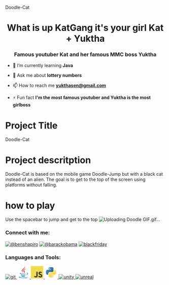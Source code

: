 Doodle-Cat
<h1 align="center">What is up KatGang it's your girl Kat + Yuktha </h1>
<h3 align="center">Famous youtuber Kat and her famous MMC boss Yuktha</h3>

- 🌱 I’m currently learning **Java**

- 💬 Ask me about **lottery numbers**

- 📫 How to reach me **yukthasen@gmail.com**

- ⚡ Fun fact **I'm the most famous youtuber and Yuktha is the most girlboss**

# Project Title
Doodle-Cat
# Project descritption
 Doodle-Cat is based on the mobile game Doodle-Jump but with a black cat instead of an alien. The goal is to get to the top of the screen using platforms without falling.
# how to play
Use the spacebar to jump and get to the top
![Uploading Doodle GIF.gif…]()


<h3 align="left">Connect with me:</h3>
<p align="left">
<a href="https://twitter.com/@benshapiro" target="blank"><img align="center" src="https://raw.githubusercontent.com/rahuldkjain/github-profile-readme-generator/master/src/images/icons/Social/twitter.svg" alt="@benshapiro" height="30" width="40" /></a>
<a href="https://instagram.com/@barackobama" target="blank"><img align="center" src="https://raw.githubusercontent.com/rahuldkjain/github-profile-readme-generator/master/src/images/icons/Social/instagram.svg" alt="@barackobama" height="30" width="40" /></a>
<a href="https://www.youtube.com/c/blackfriday" target="blank"><img align="center" src="https://raw.githubusercontent.com/rahuldkjain/github-profile-readme-generator/master/src/images/icons/Social/youtube.svg" alt="blackfriday" height="30" width="40" /></a>
</p>

<h3 align="left">Languages and Tools:</h3>
<p align="left"> <a href="https://git-scm.com/" target="_blank" rel="noreferrer"> <img src="https://www.vectorlogo.zone/logos/git-scm/git-scm-icon.svg" alt="git" width="40" height="40"/> </a> <a href="https://www.java.com" target="_blank" rel="noreferrer"> <img src="https://raw.githubusercontent.com/devicons/devicon/master/icons/java/java-original.svg" alt="java" width="40" height="40"/> </a> <a href="https://developer.mozilla.org/en-US/docs/Web/JavaScript" target="_blank" rel="noreferrer"> <img src="https://raw.githubusercontent.com/devicons/devicon/master/icons/javascript/javascript-original.svg" alt="javascript" width="40" height="40"/> </a> <a href="https://www.python.org" target="_blank" rel="noreferrer"> <img src="https://raw.githubusercontent.com/devicons/devicon/master/icons/python/python-original.svg" alt="python" width="40" height="40"/> </a> <a href="https://unity.com/" target="_blank" rel="noreferrer"> <img src="https://www.vectorlogo.zone/logos/unity3d/unity3d-icon.svg" alt="unity" width="40" height="40"/> </a> <a href="https://unrealengine.com/" target="_blank" rel="noreferrer"> <img src="https://raw.githubusercontent.com/kenangundogan/fontisto/036b7eca71aab1bef8e6a0518f7329f13ed62f6b/icons/svg/brand/unreal-engine.svg" alt="unreal" width="40" height="40"/> </a> </p>
